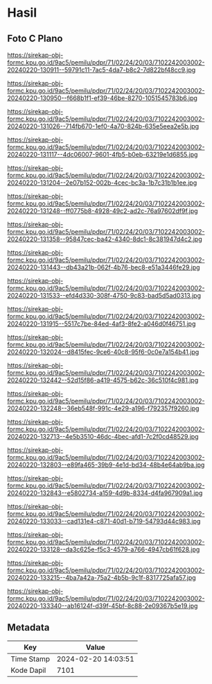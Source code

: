 # Hasil

## Foto C Plano

https://sirekap-obj-formc.kpu.go.id/9ac5/pemilu/pdpr/71/02/24/20/03/7102242003002-20240220-130911--59791c11-7ac5-4da7-b8c2-7d822bf48cc9.jpg

https://sirekap-obj-formc.kpu.go.id/9ac5/pemilu/pdpr/71/02/24/20/03/7102242003002-20240220-130950--f668b1f1-ef39-46be-8270-1051545783b6.jpg

https://sirekap-obj-formc.kpu.go.id/9ac5/pemilu/pdpr/71/02/24/20/03/7102242003002-20240220-131026--714fb670-1ef0-4a70-824b-635e5eea2e5b.jpg

https://sirekap-obj-formc.kpu.go.id/9ac5/pemilu/pdpr/71/02/24/20/03/7102242003002-20240220-131117--4dc06007-9601-4fb5-b0eb-63219e1d6855.jpg

https://sirekap-obj-formc.kpu.go.id/9ac5/pemilu/pdpr/71/02/24/20/03/7102242003002-20240220-131204--2e07b152-002b-4cec-bc3a-1b7c31b1b1ee.jpg

https://sirekap-obj-formc.kpu.go.id/9ac5/pemilu/pdpr/71/02/24/20/03/7102242003002-20240220-131248--ff0775b8-4928-49c2-ad2c-76a97602df9f.jpg

https://sirekap-obj-formc.kpu.go.id/9ac5/pemilu/pdpr/71/02/24/20/03/7102242003002-20240220-131358--95847cec-ba42-4340-8dc1-8c381947d4c2.jpg

https://sirekap-obj-formc.kpu.go.id/9ac5/pemilu/pdpr/71/02/24/20/03/7102242003002-20240220-131443--db43a21b-062f-4b76-bec8-e51a3446fe29.jpg

https://sirekap-obj-formc.kpu.go.id/9ac5/pemilu/pdpr/71/02/24/20/03/7102242003002-20240220-131533--efd4d330-308f-4750-9c83-bad5d5ad0313.jpg

https://sirekap-obj-formc.kpu.go.id/9ac5/pemilu/pdpr/71/02/24/20/03/7102242003002-20240220-131915--5517c7be-84ed-4af3-8fe2-a046d0f46751.jpg

https://sirekap-obj-formc.kpu.go.id/9ac5/pemilu/pdpr/71/02/24/20/03/7102242003002-20240220-132024--d8415fec-9ce6-40c8-95f6-0c0e7a154b41.jpg

https://sirekap-obj-formc.kpu.go.id/9ac5/pemilu/pdpr/71/02/24/20/03/7102242003002-20240220-132442--52d15f86-a419-4575-b62c-36c510f4c981.jpg

https://sirekap-obj-formc.kpu.go.id/9ac5/pemilu/pdpr/71/02/24/20/03/7102242003002-20240220-132248--36eb548f-991c-4e29-a196-f792357f9260.jpg

https://sirekap-obj-formc.kpu.go.id/9ac5/pemilu/pdpr/71/02/24/20/03/7102242003002-20240220-132713--4e5b3510-46dc-4bec-afd1-7c2f0cd48529.jpg

https://sirekap-obj-formc.kpu.go.id/9ac5/pemilu/pdpr/71/02/24/20/03/7102242003002-20240220-132803--e89fa465-39b9-4e1d-bd34-48b4e64ab9ba.jpg

https://sirekap-obj-formc.kpu.go.id/9ac5/pemilu/pdpr/71/02/24/20/03/7102242003002-20240220-132843--e5802734-a159-4d9b-8334-d4fa967909a1.jpg

https://sirekap-obj-formc.kpu.go.id/9ac5/pemilu/pdpr/71/02/24/20/03/7102242003002-20240220-133033--cad131e4-c871-40d1-b719-54793d44c983.jpg

https://sirekap-obj-formc.kpu.go.id/9ac5/pemilu/pdpr/71/02/24/20/03/7102242003002-20240220-133128--da3c625e-f5c3-4579-a766-4947cb61f628.jpg

https://sirekap-obj-formc.kpu.go.id/9ac5/pemilu/pdpr/71/02/24/20/03/7102242003002-20240220-133215--4ba7a42a-75a2-4b5b-9c1f-8317725afa57.jpg

https://sirekap-obj-formc.kpu.go.id/9ac5/pemilu/pdpr/71/02/24/20/03/7102242003002-20240220-133340--ab16124f-d39f-45bf-8c88-2e09367b5e19.jpg


## Metadata

| Key        | Value               |
| ---------- | ------------------- |
| Time Stamp | 2024-02-20 14:03:51 |
| Kode Dapil | 7101                |



